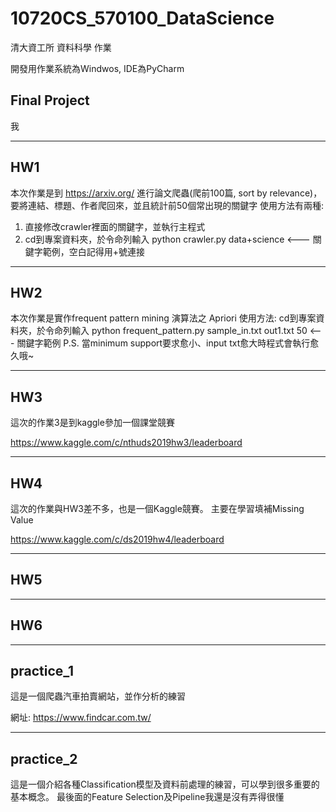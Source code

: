 ﻿# 10720CS_570100_DataScience
清大資工所 資料科學 作業

開發用作業系統為Windwos, IDE為PyCharm

## Final Project
我

---

## HW1
本次作業是到 https://arxiv.org/ 進行論文爬蟲(爬前100篇, sort by relevance)，要將連結、標題、作者爬回來，並且統計前50個常出現的關鍵字
使用方法有兩種:
  1. 直接修改crawler裡面的關鍵字，並執行主程式
  2. cd到專案資料夾，於令命列輸入 python crawler.py data+science   <--- 關鍵字範例，空白記得用+號連接

---

## HW2
本次作業是實作frequent pattern mining 演算法之 Apriori
使用方法:
  cd到專案資料夾，於令命列輸入 python frequent_pattern.py sample_in.txt out1.txt 50   <--- 關鍵字範例
  P.S. 當minimum support要求愈小、input txt愈大時程式會執行愈久哦~

---

## HW3
這次的作業3是到kaggle參加一個課堂競賽

https://www.kaggle.com/c/nthuds2019hw3/leaderboard

---

## HW4
這次的作業與HW3差不多，也是一個Kaggle競賽。 主要在學習填補Missing Value

https://www.kaggle.com/c/ds2019hw4/leaderboard

---

## HW5

---

## HW6

---

## practice_1 
這是一個爬蟲汽車拍賣網站，並作分析的練習

網址: https://www.findcar.com.tw/

---

## practice_2
這是一個介紹各種Classification模型及資料前處理的練習，可以學到很多重要的基本概念。 
最後面的Feature Selection及Pipeline我還是沒有弄得很懂
